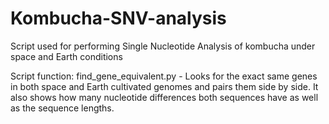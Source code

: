 # Kombucha-SNV-analysis
Script used for performing Single Nucleotide Analysis of kombucha under space and Earth conditions

Script function:
find_gene_equivalent.py - Looks for the exact same genes in both space and Earth cultivated genomes and pairs them side by side. 
It also shows how many nucleotide differences both sequences have as well as the sequence lengths.
